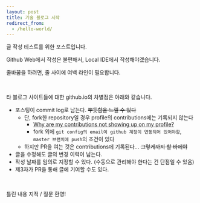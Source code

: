 ```yaml
---
layout: post
title: 기술 블로그 시작
redirect_from:
  - /hello-world/
---
```


글 작성 테스트를 위한 포스트입니다.

Github Web에서 작성은 불편해서, Local IDE에서 작성해야겠습니다.

줄바꿈을 하려면, 줄 사이에 여백 라인이 필요합니다.

<br>

타 블로그 사이트들에 대한 github.io의 차별점은 아래와 같습니다.
* 포스팅이 commit log로 남는다. ~~뿌듯함을 느낄 수 있다~~
  * 단, fork한 repository일 경우 profile의 contributions에는 기록되지 않는다
    * [Why are my contributions not showing up on my profile?](https://help.github.com/en/github/setting-up-and-managing-your-github-profile/why-are-my-contributions-not-showing-up-on-my-profile)
    * fork 외에 `git config의 email이 github 계정이 연동되어 있어야함`, `master 브랜치에 push`의 조건이 있다
  * 하지만 PR을 여는 것은 contributions에 기록된다... ~~그렇게까지 할 바에야~~
* 글을 수정해도 글의 변경 이력이 남는다.
* 작성 날짜를 임의로 지정할 수 있다. (수동으로 관리해야 한다는 건 단점일 수 있음)
* 제3자가 PR을 통해 글에 기여할 수도 있다.

<br>

틀린 내용 지적 / 질문 환영!
